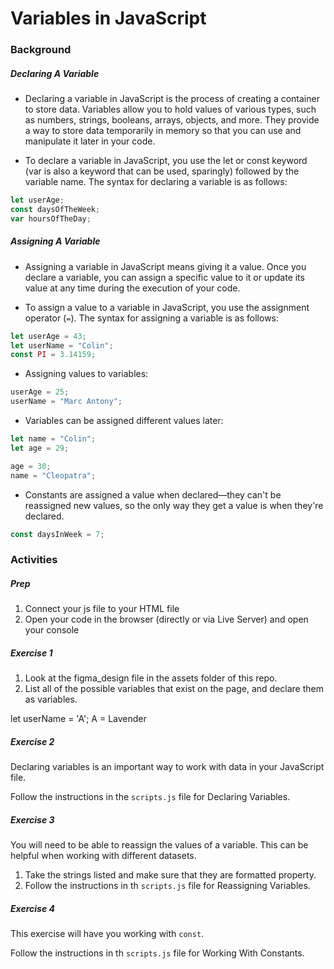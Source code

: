 # Variables in JavaScript

### Background

##### Declaring A Variable

- Declaring a variable in JavaScript is the process of creating a container to store data. Variables allow you to hold values of various types, such as numbers, strings, booleans, arrays, objects, and more. They provide a way to store data temporarily in memory so that you can use and manipulate it later in your code.

- To declare a variable in JavaScript, you use the let or const keyword (var is also a keyword that can be used, sparingly) followed by the variable name. The syntax for declaring a variable is as follows:

```javascript
let userAge;
const daysOfTheWeek;
var hoursOfTheDay;
```

##### Assigning A Variable

- Assigning a variable in JavaScript means giving it a value. Once you declare a variable, you can assign a specific value to it or update its value at any time during the execution of your code.

- To assign a value to a variable in JavaScript, you use the assignment operator (`=`). The syntax for assigning a variable is as follows:

```javascript
let userAge = 43;
let userName = "Colin";
const PI = 3.14159;
```

- Assigning values to variables:

```javascript
userAge = 25;
userName = "Marc Antony";
```

- Variables can be assigned different values later:

```javascript
let name = "Colin";
let age = 29;

age = 30;
name = "Cleopatra";
```

- Constants are assigned a value when declared—they can't be reassigned new values, so the only way they get a value is when they're declared.

```javascript
const daysInWeek = 7;
```

### Activities

##### Prep

1. Connect your js file to your HTML file
2. Open your code in the browser (directly or via Live Server) and open your console

##### Exercise 1

1. Look at the figma_design file in the assets folder of this repo.
2. List all of the possible variables that exist on the page, and declare them as variables.


let userName = 'A';
A = Lavender



##### Exercise 2

Declaring variables is an important way to work with data in your JavaScript file.

Follow the instructions in the `scripts.js` file for Declaring Variables.

##### Exercise 3

You will need to be able to reassign the values of a variable. This can be helpful when working with different datasets.

1. Take the strings listed and make sure that they are formatted property.
2. Follow the instructions in th `scripts.js` file for Reassigning Variables.

##### Exercise 4

This exercise will have you working with `const`.

Follow the instructions in th `scripts.js` file for Working With Constants.
